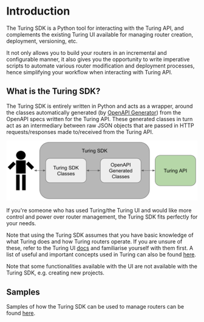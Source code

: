 # Introduction
The Turing SDK is a Python tool for interacting with the Turing API, and complements the existing Turing UI available 
for managing router creation, deployment, versioning, etc.

It not only allows you to build your routers in an incremental and configurable manner, it 
also gives you the opportunity to write imperative scripts to automate various router modification and deployment 
processes, hence simplifying your workflow when interacting with Turing API.

## What is the Turing SDK?
The Turing SDK is entirely written in Python and acts as a wrapper, around the classes automatically generated (by 
[OpenAPI Generator](https://github.com/OpenAPITools/openapi-generator)) from the OpenAPI specs written for the Turing 
API. These generated classes in turn act as an intermediary between raw JSON objects that are passed in HTTP 
requests/responses made to/received from the Turing API.

![Turing SDK Classes](./assets/turing-sdk-classes.png)

If you're someone who has used Turing/the Turing UI and would like more control and power over router 
management, the Turing SDK fits perfectly for your needs.

Note that using the Turing SDK assumes that you have basic knowledge of what Turing does and how Turing routers 
operate. If you are unsure of these, refer to the Turing UI [docs](https://github.com/gojek/turing/tree/main/docs/how-to) and 
familiarise yourself with them first. A list of useful and important concepts used in Turing can also be found 
[here](https://github.com/gojek/turing/blob/main/docs/concepts.md). 

Note that some functionalities available with the UI are not available with the Turing SDK, e.g. creating new projects.

## Samples
Samples of how the Turing SDK can be used to manage routers can be found 
[here](https://github.com/gojek/turing/tree/main/sdk/samples).